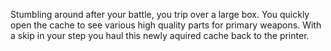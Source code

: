 Stumbling around after your battle, you trip over a large box. You quickly open the cache to see various high quality parts for primary weapons. With a skip in your step you haul this newly aquired cache back to the printer.
